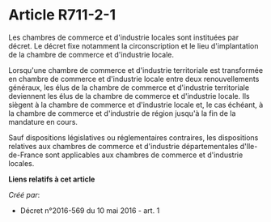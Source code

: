 # Article R711-2-1

Les chambres de commerce et d'industrie locales sont instituées par décret. Le décret fixe notamment la circonscription et le
lieu d'implantation de la chambre de commerce et d'industrie locale.

Lorsqu'une chambre de commerce et d'industrie territoriale est transformée en chambre de commerce et d'industrie locale entre
deux renouvellements généraux, les élus de la chambre de commerce et d'industrie territoriale deviennent les élus de la
chambre de commerce et d'industrie locale. Ils siègent à la chambre de commerce et d'industrie locale et, le cas échéant, à
la chambre de commerce et d'industrie de région jusqu'à la fin de la mandature en cours.

Sauf dispositions législatives ou réglementaires contraires, les dispositions relatives aux chambres de commerce et
d'industrie départementales d'Ile-de-France sont applicables aux chambres de commerce et d'industrie locales.

**Liens relatifs à cet article**

_Créé par_:

  - Décret n°2016-569 du 10 mai 2016 - art. 1
